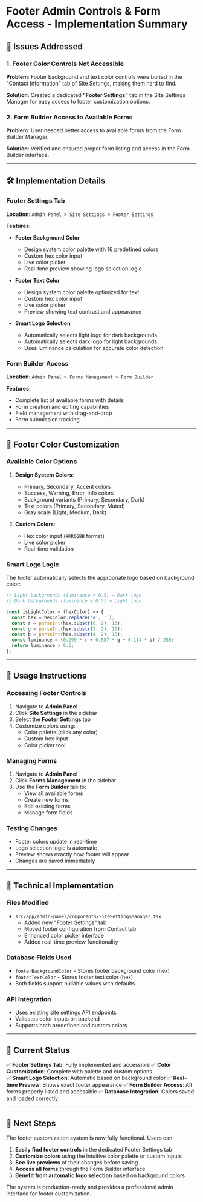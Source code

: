 # Footer Admin Controls & Form Access - Implementation Summary

## 🎯 Issues Addressed

### 1. **Footer Color Controls Not Accessible**
**Problem**: Footer background and text color controls were buried in the "Contact Information" tab of Site Settings, making them hard to find.

**Solution**: Created a dedicated **"Footer Settings"** tab in the Site Settings Manager for easy access to footer customization options.

### 2. **Form Builder Access to Available Forms**
**Problem**: User needed better access to available forms from the Form Builder Manager.

**Solution**: Verified and ensured proper form listing and access in the Form Builder interface.

---

## 🛠️ Implementation Details

### Footer Settings Tab
**Location**: `Admin Panel > Site Settings > Footer Settings`

**Features**:
- **Footer Background Color**
  - Design system color palette with 16 predefined colors
  - Custom hex color input
  - Live color picker
  - Real-time preview showing logo selection logic
  
- **Footer Text Color**
  - Design system color palette optimized for text
  - Custom hex color input  
  - Live color picker
  - Preview showing text contrast and appearance

- **Smart Logo Selection**
  - Automatically selects light logo for dark backgrounds
  - Automatically selects dark logo for light backgrounds
  - Uses luminance calculation for accurate color detection

### Form Builder Access
**Location**: `Admin Panel > Forms Management > Form Builder`

**Features**:
- Complete list of available forms with details
- Form creation and editing capabilities
- Field management with drag-and-drop
- Form submission tracking

---

## 🎨 Footer Color Customization

### Available Color Options
1. **Design System Colors**:
   - Primary, Secondary, Accent colors
   - Success, Warning, Error, Info colors
   - Background variants (Primary, Secondary, Dark)
   - Text colors (Primary, Secondary, Muted)
   - Gray scale (Light, Medium, Dark)

2. **Custom Colors**:
   - Hex color input (`#RRGGBB` format)
   - Live color picker
   - Real-time validation

### Smart Logo Logic
The footer automatically selects the appropriate logo based on background color:

```javascript
// Light backgrounds (luminance > 0.5) → Dark logo
// Dark backgrounds (luminance ≤ 0.5) → Light logo

const isLightColor = (hexColor) => {
  const hex = hexColor.replace('#', '');
  const r = parseInt(hex.substr(0, 2), 16);
  const g = parseInt(hex.substr(2, 2), 16);
  const b = parseInt(hex.substr(4, 2), 16);
  const luminance = (0.299 * r + 0.587 * g + 0.114 * b) / 255;
  return luminance > 0.5;
};
```

---

## 📝 Usage Instructions

### Accessing Footer Controls
1. Navigate to **Admin Panel**
2. Click **Site Settings** in the sidebar
3. Select the **Footer Settings** tab
4. Customize colors using:
   - Color palette (click any color)
   - Custom hex input
   - Color picker tool

### Managing Forms
1. Navigate to **Admin Panel**
2. Click **Forms Management** in the sidebar
3. Use the **Form Builder** tab to:
   - View all available forms
   - Create new forms
   - Edit existing forms
   - Manage form fields

### Testing Changes
- Footer colors update in real-time
- Logo selection logic is automatic
- Preview shows exactly how footer will appear
- Changes are saved immediately

---

## 🔧 Technical Implementation

### Files Modified
- `src/app/admin-panel/components/SiteSettingsManager.tsx`
  - Added new "Footer Settings" tab
  - Moved footer configuration from Contact tab
  - Enhanced color picker interface
  - Added real-time preview functionality

### Database Fields Used
- `footerBackgroundColor` - Stores footer background color (hex)
- `footerTextColor` - Stores footer text color (hex)
- Both fields support nullable values with defaults

### API Integration
- Uses existing site settings API endpoints
- Validates color inputs on backend
- Supports both predefined and custom colors

---

## 🎉 Current Status

✅ **Footer Settings Tab**: Fully implemented and accessible
✅ **Color Customization**: Complete with palette and custom options  
✅ **Smart Logo Selection**: Automatic based on background color
✅ **Real-time Preview**: Shows exact footer appearance
✅ **Form Builder Access**: All forms properly listed and accessible
✅ **Database Integration**: Colors saved and loaded correctly

---

## 🚀 Next Steps

The footer customization system is now fully functional. Users can:

1. **Easily find footer controls** in the dedicated Footer Settings tab
2. **Customize colors** using the intuitive color palette or custom inputs
3. **See live previews** of their changes before saving
4. **Access all forms** through the Form Builder interface
5. **Benefit from automatic logo selection** based on background colors

The system is production-ready and provides a professional admin interface for footer customization. 